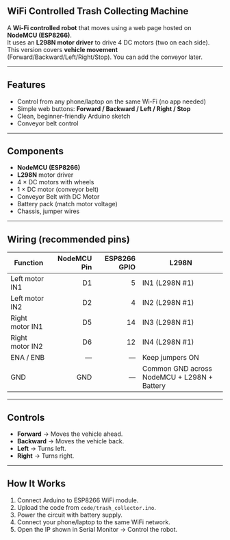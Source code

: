 ## **WiFi Controlled Trash Collecting Machine**

A **Wi-Fi controlled robot** that moves using a web page hosted on **NodeMCU (ESP8266)**.  
It uses an **L298N motor driver** to drive 4 DC motors (two on each side).  
This version covers **vehicle movement** (Forward/Backward/Left/Right/Stop). You can add the conveyor later.

---

## Features
- Control from any phone/laptop on the same Wi-Fi (no app needed)
- Simple web buttons: **Forward / Backward / Left / Right / Stop**
- Clean, beginner-friendly Arduino sketch
- Conveyor belt control
  
---

## Components
- **NodeMCU (ESP8266)**
- **L298N** motor driver
- 4 × DC motors with wheels
- 1 × DC motor (conveyor belt)
- Conveyor Belt with DC Motor
- Battery pack (match motor voltage)
- Chassis, jumper wires

---

## Wiring (recommended pins)
| Function | NodeMCU Pin | ESP8266 GPIO | L298N |
|---|---:|---:|---|
| Left motor IN1 | D1 | 5  | IN1 (L298N #1) |
| Left motor IN2 | D2 | 4  | IN2 (L298N #1) |
| Right motor IN1 | D5 | 14 | IN3 (L298N #1) |
| Right motor IN2 | D6 | 12 | IN4 (L298N #1) |
| ENA / ENB | — | — | Keep jumpers ON |
| GND | GND | — | Common GND across NodeMCU + L298N + Battery |

---

## Controls
- **Forward** → Moves the vehicle ahead.
- **Backward** → Moves the vehicle back.
- **Left** → Turns left.
- **Right** → Turns right.

---

## How It Works
1. Connect Arduino to ESP8266 WiFi module.
2. Upload the code from `code/trash_collector.ino`.
3. Power the circuit with battery supply.
4. Connect your phone/laptop to the same WiFi network.
5. Open the IP shown in Serial Monitor → Control the robot.
